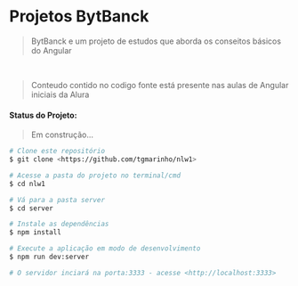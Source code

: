 # Projetos BytBanck

> BytBanck e um projeto de estudos que aborda os conseitos básicos do Angular 

<br>

> Conteudo contido no codigo fonte está presente nas aulas de Angular iniciais da Alura

<h4>Status do Projeto: </h4>

> Em construção...
 
```bash
# Clone este repositório
$ git clone <https://github.com/tgmarinho/nlw1>

# Acesse a pasta do projeto no terminal/cmd
$ cd nlw1

# Vá para a pasta server
$ cd server

# Instale as dependências
$ npm install

# Execute a aplicação em modo de desenvolvimento
$ npm run dev:server

# O servidor inciará na porta:3333 - acesse <http://localhost:3333>
```
